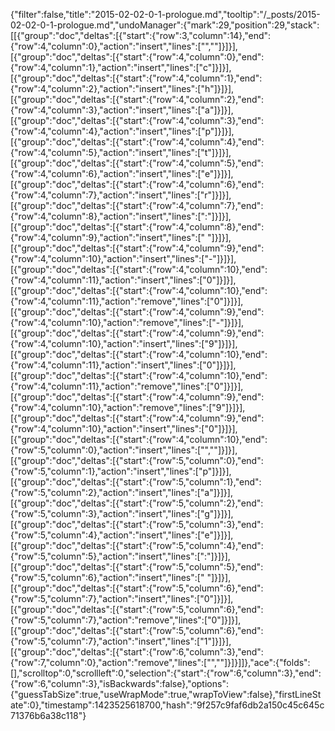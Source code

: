 {"filter":false,"title":"2015-02-02-0-1-prologue.md","tooltip":"/_posts/2015-02-02-0-1-prologue.md","undoManager":{"mark":29,"position":29,"stack":[[{"group":"doc","deltas":[{"start":{"row":3,"column":14},"end":{"row":4,"column":0},"action":"insert","lines":["",""]}]}],[{"group":"doc","deltas":[{"start":{"row":4,"column":0},"end":{"row":4,"column":1},"action":"insert","lines":["c"]}]}],[{"group":"doc","deltas":[{"start":{"row":4,"column":1},"end":{"row":4,"column":2},"action":"insert","lines":["h"]}]}],[{"group":"doc","deltas":[{"start":{"row":4,"column":2},"end":{"row":4,"column":3},"action":"insert","lines":["a"]}]}],[{"group":"doc","deltas":[{"start":{"row":4,"column":3},"end":{"row":4,"column":4},"action":"insert","lines":["p"]}]}],[{"group":"doc","deltas":[{"start":{"row":4,"column":4},"end":{"row":4,"column":5},"action":"insert","lines":["t"]}]}],[{"group":"doc","deltas":[{"start":{"row":4,"column":5},"end":{"row":4,"column":6},"action":"insert","lines":["e"]}]}],[{"group":"doc","deltas":[{"start":{"row":4,"column":6},"end":{"row":4,"column":7},"action":"insert","lines":["r"]}]}],[{"group":"doc","deltas":[{"start":{"row":4,"column":7},"end":{"row":4,"column":8},"action":"insert","lines":[":"]}]}],[{"group":"doc","deltas":[{"start":{"row":4,"column":8},"end":{"row":4,"column":9},"action":"insert","lines":[" "]}]}],[{"group":"doc","deltas":[{"start":{"row":4,"column":9},"end":{"row":4,"column":10},"action":"insert","lines":["-"]}]}],[{"group":"doc","deltas":[{"start":{"row":4,"column":10},"end":{"row":4,"column":11},"action":"insert","lines":["0"]}]}],[{"group":"doc","deltas":[{"start":{"row":4,"column":10},"end":{"row":4,"column":11},"action":"remove","lines":["0"]}]}],[{"group":"doc","deltas":[{"start":{"row":4,"column":9},"end":{"row":4,"column":10},"action":"remove","lines":["-"]}]}],[{"group":"doc","deltas":[{"start":{"row":4,"column":9},"end":{"row":4,"column":10},"action":"insert","lines":["9"]}]}],[{"group":"doc","deltas":[{"start":{"row":4,"column":10},"end":{"row":4,"column":11},"action":"insert","lines":["0"]}]}],[{"group":"doc","deltas":[{"start":{"row":4,"column":10},"end":{"row":4,"column":11},"action":"remove","lines":["0"]}]}],[{"group":"doc","deltas":[{"start":{"row":4,"column":9},"end":{"row":4,"column":10},"action":"remove","lines":["9"]}]}],[{"group":"doc","deltas":[{"start":{"row":4,"column":9},"end":{"row":4,"column":10},"action":"insert","lines":["0"]}]}],[{"group":"doc","deltas":[{"start":{"row":4,"column":10},"end":{"row":5,"column":0},"action":"insert","lines":["",""]}]}],[{"group":"doc","deltas":[{"start":{"row":5,"column":0},"end":{"row":5,"column":1},"action":"insert","lines":["p"]}]}],[{"group":"doc","deltas":[{"start":{"row":5,"column":1},"end":{"row":5,"column":2},"action":"insert","lines":["a"]}]}],[{"group":"doc","deltas":[{"start":{"row":5,"column":2},"end":{"row":5,"column":3},"action":"insert","lines":["g"]}]}],[{"group":"doc","deltas":[{"start":{"row":5,"column":3},"end":{"row":5,"column":4},"action":"insert","lines":["e"]}]}],[{"group":"doc","deltas":[{"start":{"row":5,"column":4},"end":{"row":5,"column":5},"action":"insert","lines":[":"]}]}],[{"group":"doc","deltas":[{"start":{"row":5,"column":5},"end":{"row":5,"column":6},"action":"insert","lines":[" "]}]}],[{"group":"doc","deltas":[{"start":{"row":5,"column":6},"end":{"row":5,"column":7},"action":"insert","lines":["0"]}]}],[{"group":"doc","deltas":[{"start":{"row":5,"column":6},"end":{"row":5,"column":7},"action":"remove","lines":["0"]}]}],[{"group":"doc","deltas":[{"start":{"row":5,"column":6},"end":{"row":5,"column":7},"action":"insert","lines":["1"]}]}],[{"group":"doc","deltas":[{"start":{"row":6,"column":3},"end":{"row":7,"column":0},"action":"remove","lines":["",""]}]}]]},"ace":{"folds":[],"scrolltop":0,"scrollleft":0,"selection":{"start":{"row":6,"column":3},"end":{"row":6,"column":3},"isBackwards":false},"options":{"guessTabSize":true,"useWrapMode":true,"wrapToView":false},"firstLineState":0},"timestamp":1423525618700,"hash":"9f257c9faf6db2a150c45c645c71376b6a38c118"}
